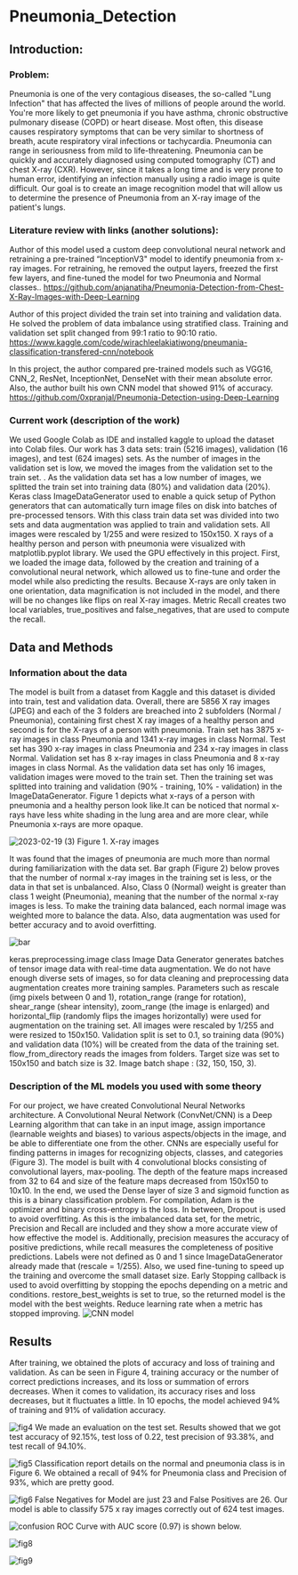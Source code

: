 # Pneumonia_Detection

## Introduction:
### Problem:
Pneumonia is one of the very contagious diseases, the so-called "Lung Infection" that has affected the lives of millions of people around the world. You're more likely to get pneumonia if you have asthma, chronic obstructive pulmonary disease (COPD) or heart disease. Most often, this disease causes respiratory symptoms that can be very similar to shortness of breath, acute respiratory viral infections or tachycardia. Pneumonia can range in seriousness from mild to life-threatening. Pneumonia can be quickly and accurately diagnosed using computed tomography (CT) and chest X-ray (CXR). However, since it takes a long time and is very prone to human error, identifying an infection manually using a radio image is quite difficult. Our goal is to create an image recognition model that will allow us to determine the presence of Pneumonia from an X-ray image of the patient's lungs. 

### Literature review with links (another solutions):
Author of this model used a custom deep convolutional neural network and retraining a pre-trained “InceptionV3" model to identify pneumonia from x-ray images. For retraining, he removed the output layers, freezed the first few layers, and fine-tuned the model for two Pneumonia and Normal classes..
https://github.com/anjanatiha/Pneumonia-Detection-from-Chest-X-Ray-Images-with-Deep-Learning

Author of this project divided the train set into training and validation data. He solved the problem of data imbalance using stratified class. Training and validation set split changed from 99:1 ratio to 90:10 ratio.
https://www.kaggle.com/code/wirachleelakiatiwong/pneumania-classification-transfered-cnn/notebook

In this project, the author compared pre-trained models such as VGG16, CNN_2, ResNet, InceptionNet, DenseNet  with their mean absolute error. Also, the author built his own CNN model that showed 91% of accuracy.
https://github.com/0xpranjal/Pneumonia-Detection-using-Deep-Learning

### Current work (description of the work) 
We used Google Colab as IDE and installed kaggle to upload the dataset into Colab files. Our work has 3 data sets: train (5216 images), validation (16 images), and test (624 images) sets. As the number of images in the validation set is low, we moved the images from the validation set to the train set. . As the validation data set has a low number of images, we splitted the train set into training data (80%) and validation data (20%). 
Keras class ImageDataGenerator used to enable a quick setup of Python generators that can automatically turn image files on disk into batches of pre-processed tensors. With this class train data set was divided into two sets and data augmentation was applied to train and validation sets. All images were rescaled by 1/255 and  were resized  to 150x150. X rays of a healthy person and person with pneumonia were visualized with matplotlib.pyplot library.
We used the GPU effectively in this project. First, we loaded the image data, followed by the creation and training of a convolutional neural network, which allowed us to fine-tune and order the model while also predicting the results. Because X-rays are only taken in one orientation, data magnification is not included in the model, and there will be no changes like flips on real X-ray images. Metric Recall creates two local variables, true_positives and false_negatives, that are used to compute the recall. 

## Data and Methods 
### Information about the data 
The model is built from a dataset from Kaggle and this dataset is divided into train, test and validation data. Overall, there are 5856 X ray images (JPEG) and each of the 3 folders are breached into 2 subfolders (Normal / Pneumonia), containing first chest X ray images of a healthy person and second is for the X-rays of a person with  pneumonia. Train set has 3875 x-ray images in class Pneumonia and 1341 x-ray images in class Normal. Test set has 390 x-ray images in class Pneumonia and 234 x-ray images in class Normal. Validation set has 8 x-ray images in class Pneumonia and 8 x-ray images in class Normal. As the validation data set has only 16 images,  validation images were moved to the train set. Then the training set was splitted into training and validation (90% - training, 10% - validation) in the ImageDataGenerator. Figure 1 depicts what x-rays of a person with pneumonia and a healthy person look like.It can be noticed that normal x-rays have less white shading in the lung area and are more clear, while Pneumonia x-rays are more opaque.

![2023-02-19 (3)](https://user-images.githubusercontent.com/124452311/219939283-b6d361c7-9771-4844-88f0-fc15d524d089.png)
                                                          Figure 1. X-ray images

It was found that the images of pneumonia are much more than normal during familiarization with the data set. Bar graph (Figure 2) below proves that the number of normal x-ray images in the training set is less, or the data in that set is unbalanced. Also, Class 0 (Normal) weight is greater than class 1 weight (Pneumonia), meaning that the number of the normal x-ray images is less. To make the training data balanced, each normal image was weighted more to balance the data. Also, data augmentation was used for better accuracy and to avoid overfitting.

![bar](https://user-images.githubusercontent.com/124452311/219939584-54c4d96e-2e9e-42b8-86c1-87f65325520b.png)

  keras.preprocessing.image class Image Data Generator generates batches of tensor image data with real-time data augmentation. We do not have enough diverse sets of images, so for data cleaning and preprocessing data augmentation creates more training samples. Parameters such as rescale (img pixels between 0 and 1), rotation_range (range for rotation), shear_range (shear intensity), zoom_range (the image is enlarged) and horizontal_flip (randomly flips the images horizontally) were used for augmentation on the training set. All images were rescaled by 1/255 and  were resized  to 150x150. Validation split is set to 0.1, so training data (90%) and validation data (10%) will be created from the data of the training set. flow_from_directory reads the images from folders. Target size was set to 150x150 and batch size is 32. Image batch shape : (32, 150, 150, 3).

### Description of the ML models you used with some theory 
For our project, we have created Convolutional Neural Networks architecture. A Convolutional Neural Network (ConvNet/CNN) is a Deep Learning algorithm that can take in an input image, assign importance (learnable weights and biases) to various aspects/objects in the image, and be able to differentiate one from the other. CNNs are especially useful for finding patterns in images for recognizing objects, classes, and categories (Figure 3). The model is built with 4 convolutional blocks consisting of convolutional layers, max-pooling. The depth of the feature maps increased from 32 to 64 and size of the feature maps decreased from 150x150 to 10x10. In the end, we used the Dense layer of size 3 and sigmoid function as this is a binary classification problem. For compilation, Adam is the optimizer and binary cross-entropy is the loss. In between, Dropout is used to avoid overfitting. As this is the imbalanced data set, for the metric, Precision and Recall are included and they show a more accurate view of how effective the model is. Additionally, precision measures the accuracy of positive predictions, while recall measures the completeness of positive predictions. Labels were not defined as 0 and 1 since ImageDataGenerator already made that (rescale = 1/255). Also, we used fine-tuning to speed up the training and overcome the small dataset size.  Early Stopping  callback is used to avoid overfitting by stopping the epochs depending on a metric and conditions. restore_best_weights is set to true, so the returned model is the model with the best weights. Reduce learning rate when a metric has stopped improving.
![CNN model](https://user-images.githubusercontent.com/124452311/219939776-d6ff6e86-bb9f-405f-91e5-fca6637fbc4d.png)

## Results 
After training, we obtained the plots of accuracy and loss of training and validation. As can be seen in  Figure 4, training accuracy or the number of correct predictions increases, and its loss or summation of errors decreases. When it comes to validation, its accuracy rises and loss decreases, but it fluctuates a little. In 10 epochs, the model achieved  94% of training and 91% of  validation accuracy.

![fig4](https://user-images.githubusercontent.com/124452311/219940047-7bf0143a-272b-4bf3-99de-1fc78164fc4d.png)
We made an evaluation on the test set. Results showed that we got test accuracy of 92.15%, test loss of 0.22, test precision of 93.38%, and test recall of 94.10%.

![fig5](https://user-images.githubusercontent.com/124452311/219940051-64f0cc35-f0d0-4f33-bd6a-f1de611e3775.png)
Classification report details on the normal and pneumonia class is in Figure 6. We obtained a recall of 94% for Pneumonia class and Precision of 93%, which are pretty good.

![fig6](https://user-images.githubusercontent.com/124452311/219940062-f967aaaa-7f0a-46a1-b805-61963181f94a.png)
False Negatives for Model are just 23 and False Positives are 26. Our model is able to classify 575 x ray images correctly out of 624 test images.

![confusion](https://user-images.githubusercontent.com/124452311/219940068-f4c34ca3-65e6-4872-9673-0f99bd969218.png)
ROC Curve with AUC score (0.97) is shown below. 

![fig8](https://user-images.githubusercontent.com/124452311/219940444-ffe0e467-a9d2-4eb2-81c4-a1c03dbbef1d.png)

![fig9](https://user-images.githubusercontent.com/124452311/219940453-9e3eb27d-d04d-4c40-8afa-a1840fe0db7d.png)


